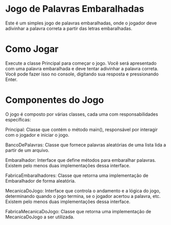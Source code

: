# Jogo de Palavras Embaralhadas
Este é um simples jogo de palavras embaralhadas, onde o jogador deve adivinhar a palavra correta a partir das letras embaralhadas.

# Como Jogar
 Execute a classe Principal para começar o jogo. Você será apresentado com uma palavra embaralhada e deve tentar adivinhar a palavra correta. Você pode fazer isso no console, digitando sua resposta e pressionando Enter.

# Componentes do Jogo
 O jogo é composto por várias classes, cada uma com responsabilidades específicas:

Principal: Classe que contém o método main(), responsável por interagir com o jogador e iniciar o jogo.

BancoDePalavras: Classe que fornece palavras aleatórias de uma lista lida a partir de um arquivo.

Embaralhador: Interface que define métodos para embaralhar palavras. Existem pelo menos duas implementações dessa interface.

FabricaEmbaralhadores: Classe que retorna uma implementação de Embaralhador de forma aleatória.

MecanicaDoJogo: Interface que controla o andamento e a lógica do jogo, determinando quando o jogo termina, se o jogador acertou a palavra, etc. Existem pelo menos duas implementações dessa interface.

FabricaMecanicaDoJogo: Classe que retorna uma implementação de MecanicaDoJogo a ser utilizada.
